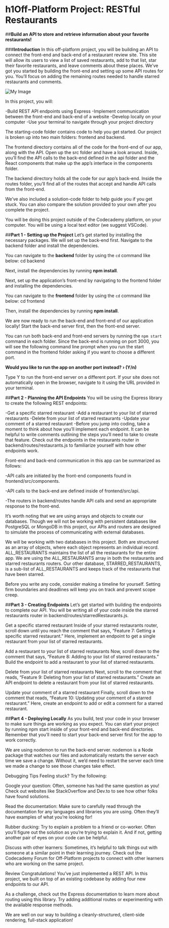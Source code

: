 # h1**Off-Platform Project: RESTful Restaurants**
##**Build an API to store and retrieve information about your favorite restaurants!**

###**Introduction**
In this off-platform project, you will be building an API to connect the front-end and back-end of a restaurant review site. This site will allow its users to view a list of saved restaurants, add to that list, star their favorite restaurants, and leave comments about these places. We’ve got you started by building the front-end and setting up some API routes for you. You’ll focus on adding the remaining routes needed to handle starred restaurants and comments.

![My Image](C:\Users\diogo\OneDrive\Documents\Coding\restful-restaurants)

In this project, you will:

-Build REST API endpoints using Express
-Implement communication between the front-end and back-end of a website
-Develop locally on your computer
-Use your terminal to navigate through your project directory

The starting-code folder contains code to help you get started. Our project is broken up into two main folders: frontend and backend.

The frontend directory contains all of the code for the front-end of our app, along with the API. Open up the src folder and have a look around. Inside, you’ll find the API calls to the back-end defined in the api folder and the React components that make up the app’s interface in the components folder.

The backend directory holds all the code for our app’s back-end. Inside the routes folder, you’ll find all of the routes that accept and handle API calls from the front-end.

We’ve also included a solution-code folder to help guide you if you get stuck. You can also compare the solution provided to your own after you complete the project.

You will be doing this project outside of the Codecademy platform, on your computer. You will be using a local text editor (we suggest VSCode).

##**Part 1 - Setting up the Project**
Let’s get started by installing the necessary packages. We will set up the back-end first. Navigate to the backend folder and install the dependencies.

You can navigate to the **backend** folder by using the `cd` command like below:
cd backend

Next, install the dependencies by running **npm install**.


Next, set up the application’s front-end by navigating to the frontend folder and installing the dependencies.

You can navigate to the **frontend** folder by using the `cd` command like below:
cd frontend

Then, install the dependencies by running **npm install**.


We are now ready to run the back-end and front-end of our application locally! Start the back-end server first, then the front-end server.

You can run both back-end and front-end servers by running the `npm start` command in each folder.
Since the back-end is running on port 3000, you will see the following command line prompt when you run the start command in the frontend folder asking if you want to choose a different port.

**Would you like to run the app on another port instead? › (Y/n)**

Type Y to run the front-end server on a different port. If your site does not automatically open in the browser, navigate to it using the URL provided in your terminal.


##**Part 2 - Planning the API Endpoints**
You will be using the Express library to create the following REST endpoints:

-Get a specific starred restaurant
-Add a restaurant to your list of starred restaurants
-Delete from your list of starred restaurants
-Update your comment of a starred restaurant
-Before you jump into coding, take a moment to think about how you’ll implement each endpoint. It can be helpful to write comments outlining the steps you’ll need to take to create that feature. Check out the endpoints in the restaurants router in backend/routes/restaurants.js to familiarize yourself with how other endpoints work.

Front-end and back-end communication in this app can be summarized as follows:

-API calls are initiated by the front-end components found in frontend/src/components.

-API calls to the back-end are defined inside of frontend/src/api.

-The routers in backend/routes handle API calls and send an appropriate response to the front-end.

It’s worth noting that we are using arrays and objects to create our databases. Though we will not be working with persistent databases like PostgreSQL or MongoDB in this project, our APIs and routers are designed to simulate the process of communicating with external databases.

We will be working with two databases in this project. Both are structured as an array of objects, where each object represents an individual record. ALL_RESTAURANTS maintains the list of all the restaurants for the entire app. We are using the ALL_RESTAURANTS array in both the restaurants and starred restaurants routers. Our other database, STARRED_RESTAURANTS, is a sub-list of ALL_RESTAURANTS and keeps track of the restaurants that have been starred.

Before you write any code, consider making a timeline for yourself. Setting firm boundaries and deadlines will keep you on track and prevent scope creep.

##**Part 3 - Creating Endpoints**
Let’s get started with building the endpoints to complete our API. You will be writing all of your code inside the starred restaurants router in backend/routes/starredRestaurants.js.

Get a specific starred restaurant
Inside of your starred restaurants router, scroll down until you reach the comment that says, “Feature 7: Getting a specific starred restaurant.” Here, implement an endpoint to get a single restaurant from your list of starred restaurants.


Add a restaurant to your list of starred restaurants
Now, scroll down to the comment that says, “Feature 8: Adding to your list of starred restaurants.” Build the endpoint to add a restaurant to your list of starred restaurants.


Delete from your list of starred restaurants
Next, scroll to the comment that reads, “Feature 9: Deleting from your list of starred restaurants.” Create an API endpoint to delete a restaurant from your list of starred restaurants.


Update your comment of a starred restaurant
Finally, scroll down to the comment that reads, “Feature 10: Updating your comment of a starred restaurant.” Here, create an endpoint to add or edit a comment for a starred restaurant.


##**Part 4 - Deploying Locally**
As you build, test your code in your browser to make sure things are working as you expect. You can start your project by running npm start inside of your front-end and back-end directories. Remember that you’ll need to start your back-end server first for the app to work correctly.

We are using nodemon to run the back-end server. nodemon is a Node package that watches our files and automatically restarts the server each time we save a change. Without it, we’d need to restart the server each time we made a change to see those changes take effect.

Debugging Tips
Feeling stuck? Try the following:

Google your question: Often, someone has had the same question as you! Check out websites like StackOverflow and Dev.to to see how other folks have found solutions.

Read the documentation: Make sure to carefully read through the documentation for any languages and libraries you are using. Often they’ll have examples of what you’re looking for!

Rubber ducking: Try to explain a problem to a friend or co-worker. Often you’ll figure out the solution as you’re trying to explain it. And if not, getting another pair of eyes on your code can be helpful.

Discuss with other learners: Sometimes, it’s helpful to talk things out with someone at a similar point in their learning journey. Check out the Codecademy Forum for Off-Platform projects to connect with other learners who are working on the same project.

Review
Congratulations! You’ve just implemented a REST API. In this project, we built on top of an existing codebase by adding four new endpoints to our API.

As a challenge, check out the Express documentation to learn more about routing using this library. Try adding additional routes or experimenting with the available response methods.

We are well on our way to building a cleanly-structured, client-side rendering, full-stack application!
